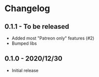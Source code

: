 # Changelog

## 0.1.1 - To be released

- Added most "Patreon only" features (#2)
- Bumped libs

## 0.1.0 - 2020/12/30

- Initial release
